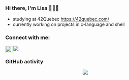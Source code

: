 ### Hi there, I'm Lisa 🙋🏼‍♀️

- studying at 42Quebec https://42quebec.com/
- currently working on projects in c-language and shell

### Connect with me:

<a href="https://www.discordapp.com/users/692659001220923442">
  <img align="left" alt="Lisa Frank's Discord" width="22px" src="https://raw.githubusercontent.com/peterthehan/peterthehan/master/assets/discord.svg" />
</a>
<a href="mailto:liz753.codes@gmail.com?"><img src="https://img.shields.io/badge/gmail-%23DD0031.svg?&style=for-the-badge&logo=gmail&logoColor=white"/></a>
</br>

### GitHub activity

<div align="center">
  <img src="https://media.giphy.com/media/HscDLzkO8EOTmgkhQP/giphy.gif"/>
</div>
<!---
liz753/liz753 is a ✨ special ✨ repository because its `README.md` (this file) appears on your GitHub profile.
You can click the Preview link to take a look at your changes.
--->
